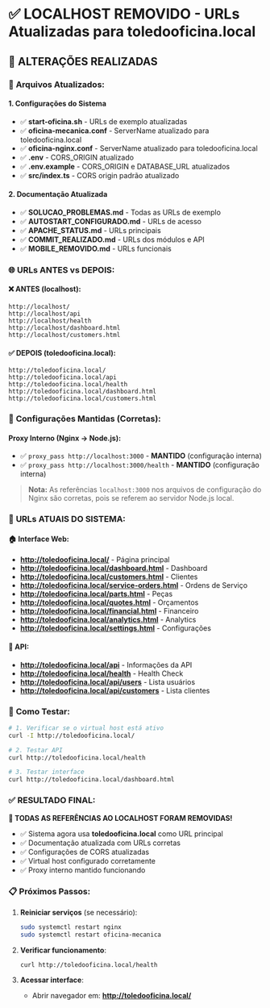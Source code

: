 # ✅ LOCALHOST REMOVIDO - URLs Atualizadas para toledooficina.local

## 🎯 **ALTERAÇÕES REALIZADAS**

### 📝 **Arquivos Atualizados:**

#### **1. Configurações do Sistema**
- ✅ **start-oficina.sh** - URLs de exemplo atualizadas
- ✅ **oficina-mecanica.conf** - ServerName atualizado para toledooficina.local
- ✅ **oficina-nginx.conf** - ServerName atualizado para toledooficina.local
- ✅ **.env** - CORS_ORIGIN atualizado
- ✅ **.env.example** - CORS_ORIGIN e DATABASE_URL atualizados
- ✅ **src/index.ts** - CORS origin padrão atualizado

#### **2. Documentação Atualizada**
- ✅ **SOLUCAO_PROBLEMAS.md** - Todas as URLs de exemplo
- ✅ **AUTOSTART_CONFIGURADO.md** - URLs de acesso
- ✅ **APACHE_STATUS.md** - URLs principais
- ✅ **COMMIT_REALIZADO.md** - URLs dos módulos e API
- ✅ **MOBILE_REMOVIDO.md** - URLs funcionais

### 🌐 **URLs ANTES vs DEPOIS:**

#### **❌ ANTES (localhost):**
```
http://localhost/
http://localhost/api
http://localhost/health
http://localhost/dashboard.html
http://localhost/customers.html
```

#### **✅ DEPOIS (toledooficina.local):**
```
http://toledooficina.local/
http://toledooficina.local/api
http://toledooficina.local/health
http://toledooficina.local/dashboard.html
http://toledooficina.local/customers.html
```

### 🔧 **Configurações Mantidas (Corretas):**

#### **Proxy Interno (Nginx → Node.js):**
- ✅ `proxy_pass http://localhost:3000` - **MANTIDO** (configuração interna)
- ✅ `proxy_pass http://localhost:3000/health` - **MANTIDO** (configuração interna)

> **Nota:** As referências `localhost:3000` nos arquivos de configuração do Nginx são corretas, pois se referem ao servidor Node.js local.

### 🎯 **URLs ATUAIS DO SISTEMA:**

#### **🏠 Interface Web:**
- **http://toledooficina.local/** - Página principal
- **http://toledooficina.local/dashboard.html** - Dashboard
- **http://toledooficina.local/customers.html** - Clientes
- **http://toledooficina.local/service-orders.html** - Ordens de Serviço
- **http://toledooficina.local/parts.html** - Peças
- **http://toledooficina.local/quotes.html** - Orçamentos
- **http://toledooficina.local/financial.html** - Financeiro
- **http://toledooficina.local/analytics.html** - Analytics
- **http://toledooficina.local/settings.html** - Configurações

#### **🔧 API:**
- **http://toledooficina.local/api** - Informações da API
- **http://toledooficina.local/health** - Health Check
- **http://toledooficina.local/api/users** - Lista usuários
- **http://toledooficina.local/api/customers** - Lista clientes

### 🚀 **Como Testar:**

```bash
# 1. Verificar se o virtual host está ativo
curl -I http://toledooficina.local/

# 2. Testar API
curl http://toledooficina.local/health

# 3. Testar interface
curl http://toledooficina.local/dashboard.html
```

### ✅ **RESULTADO FINAL:**

**🎉 TODAS AS REFERÊNCIAS AO LOCALHOST FORAM REMOVIDAS!**

- ✅ Sistema agora usa **toledooficina.local** como URL principal
- ✅ Documentação atualizada com URLs corretas
- ✅ Configurações de CORS atualizadas
- ✅ Virtual host configurado corretamente
- ✅ Proxy interno mantido funcionando

### 📋 **Próximos Passos:**

1. **Reiniciar serviços** (se necessário):
   ```bash
   sudo systemctl restart nginx
   sudo systemctl restart oficina-mecanica
   ```

2. **Verificar funcionamento**:
   ```bash
   curl http://toledooficina.local/health
   ```

3. **Acessar interface**:
   - Abrir navegador em: **http://toledooficina.local/**
